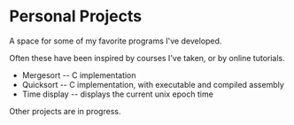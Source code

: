 # Personal Projects
A space for some of my favorite programs I've developed.

Often these have been inspired by courses I've taken, or by online tutorials.

*   Mergesort -- C implementation
*   Quicksort -- C implementation, with executable and compiled assembly
*   Time display -- displays the current unix epoch time

Other projects are in progress.
